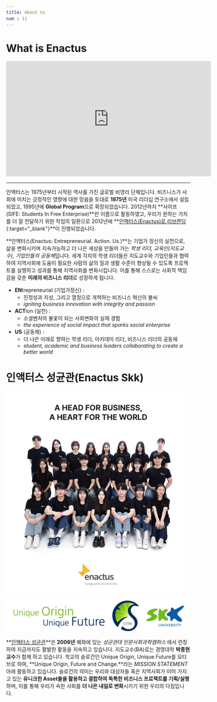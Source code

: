 ```yaml
---
title: About Us
num : 11
---
```


# What is Enactus

<iframe width="560" height="315" src="https://www.youtube.com/embed/f336qgsZDcA?rel=0" frameborder="0" allow="autoplay; encrypted-media" allowfullscreen></iframe>


*****

인액터스는 1975년부터 시작된 역사를 가진 글로벌 비영리 단체입니다.
비즈니스가 사회에 미치는 긍정적인 영향에 대한 믿음을 토대로 **1975년** 미국 리더십 연구소에서 설립되었고,
1995년에 **Global Program**으로 확장되었습니다.
2012년까지 **사이프(SIFE: Students In Free Enterprise)**란 이름으로 활동하였고, 우리가 원하는 가치를 더 잘 전달하기 위한 작업의 일환으로 2012년에 **[인액터스(Enactus)로 리브랜딩](http://enactuskorea.org/who-we-are/sife-is-now/){:target="_blank"}**이 진행되었습니다.

**인액터스(Enactus: Entrepreneurial. Action. Us.)**는 기업가 정신의 실천으로, 삶을 변화시키며 지속가능하고 더 나은 세상을 만들어 가는 *학생 리더, 교육인(지도교수), 기업인들의 공동체*입니다.
세계 각지의 학생 리더들은 지도교수와 기업인들과 협력하여 지역사회에 도움이 필요한 사람의 삶의 질과 생활 수준이 향상될 수 있도록 프로젝트를 실행하고 성과를 통해 지역사회를 변화시킵니다. 이를 통해 스스로는 사회적 책임감을 갖춘 **미래의 비즈니스 리더**로 성장하게 됩니다.

+ **EN**trepreneurial (기업가정신) :
    + 진정성과 지성, 그리고 열정으로 개척하는 비즈니스 혁신의 불씨
    + *igniting business innovation with integrity and passion*
+ **ACT**ion (실천) :
    + 소셜벤처의 불꽃이 되는 사회변화의 실제 경험
    + *the experience of social impact that sparks social enterprise*
+ **US** (공동체) :
    + 더 나은 미래로 향하는 학생 리더, 아카데미 리더, 비즈니스 리더의 공동체
    + *student, academic and business leaders collaborating to create a better world*



# 인액터스 성균관(Enactus Skk)

![](/images/main/2024-spring-2.png)

![](/images/who-we-are/skku-slogan.jpg)

**[인액터스 성균관](#Redirect)**은 **2006년** 혜화에 있는 *성균관대 인문사회과학캠퍼스* 에서 런칭하여 지금까지도 활발한 활동을 지속하고 있습니다. 지도교수(BA)로는 경영대학 **박종현 교수**가 함께 하고 있습니다.
학교의 슬로건인 Unique Origin, Unique Future를 모티브로 하여, **Unique Origin, Future and Change.**라는 *MISSION STATEMENT* 아래 활동하고 있습니다. 슬로건의 의미는 우리와 대상자들 혹은 지역사회가 이미 가지고 있는 **유니크한 Asset들을 활용하고 결합하여 독특한 비즈니스 프로젝트를 기획/실행**하며, 이를 통해 우리가 속한 사회를 **더 나은 내일로 변화**시키기 위한 우리의 다짐입니다.
